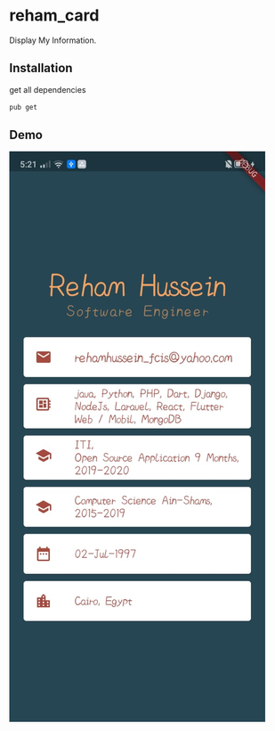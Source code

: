 # reham_card

Display My Information.

## Installation

get all dependencies

```bash
pub get
```
## Demo

![](demo.jpeg)

